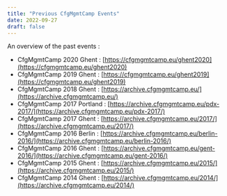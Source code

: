 ```yaml
---
title: "Previous CfgMgmtCamp Events"
date: 2022-09-27
draft: false
---
```


An overview of the past events :

- CfgMgmtCamp 2020 Ghent : [https://cfgmgmtcamp.eu/ghent2020](https://cfgmgmtcamp.eu/ghent2020)
- CfgMgmtCamp 2019 Ghent : [https://cfgmgmtcamp.eu/ghent2019](https://cfgmgmtcamp.eu/ghent2019)
- CfgMgmtCamp 2018 Ghent : [https://archive.cfgmgmtcamp.eu/](https://archive.cfgmgmtcamp.eu/)
- CfgMgmtCamp 2017 Portland : [https://archive.cfgmgmtcamp.eu/pdx-2017/](https://archive.cfgmgmtcamp.eu/pdx-2017/)
- CfgMgmtCamp 2017 Ghent : [https://archive.cfgmgmtcamp.eu/2017/](https://archive.cfgmgmtcamp.eu/2017/)
- CfgMgmtCamp 2016 Berlin : [https://archive.cfgmgmtcamp.eu/berlin-2016/](https://archive.cfgmgmtcamp.eu/berlin-2016/)
- CfgMgmtCamp 2016 Ghent : [https://archive.cfgmgmtcamp.eu/gent-2016/](https://archive.cfgmgmtcamp.eu/gent-2016/)
- CfgMgmtCamp 2015 Ghent : [https://archive.cfgmgmtcamp.eu/2015/](https://archive.cfgmgmtcamp.eu/2015/)
- CfgMgmtCamp 2014 Ghent : [https://archive.cfgmgmtcamp.eu/2014/](https://archive.cfgmgmtcamp.eu/2014/)
